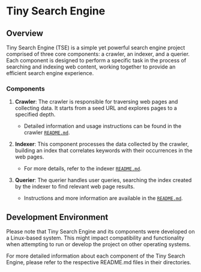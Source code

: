 # Tiny Search Engine

## Overview
Tiny Search Engine (TSE) is a simple yet powerful search engine project comprised of three core components: a crawler, an indexer, and a querier. Each component is designed to perform a specific task in the process of searching and indexing web content, working together to provide an efficient search engine experience.

### Components
1. **Crawler**: The crawler is responsible for traversing web pages and collecting data. It starts from a seed URL and explores pages to a specified depth.
   - Detailed information and usage instructions can be found in the crawler [`README.md`](/crawler/README.md).

2. **Indexer**: This component processes the data collected by the crawler, building an index that correlates keywords with their occurrences in the web pages.
   - For more details, refer to the indexer [`README.md`](/indexer/README.md).

3. **Querier**: The querier handles user queries, searching the index created by the indexer to find relevant web page results.
   - Instructions and more information are available in the [`README.md`](/querier/README.md).

## Development Environment

Please note that Tiny Search Engine and its components were developed on a Linux-based system. This might impact compatibility and functionality when attempting to run or develop the project on other operating systems. 

For more detailed information about each component of the Tiny Search Engine, please refer to the respective README.md files in their directories.
